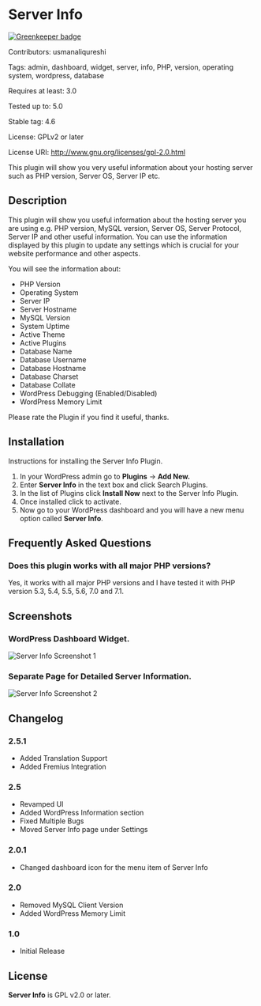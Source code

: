 # Server Info

[![Greenkeeper badge](https://badges.greenkeeper.io/usmanaliqureshi/server-info.svg)](https://greenkeeper.io/)

Contributors: usmanaliqureshi

Tags: admin, dashboard, widget, server, info, PHP, version, operating system, wordpress, database

Requires at least: 3.0

Tested up to: 5.0

Stable tag: 4.6

License: GPLv2 or later

License URI: http://www.gnu.org/licenses/gpl-2.0.html

This plugin will show you very useful information about your hosting server such as PHP version, Server OS, Server IP etc.


## Description

This plugin will show you useful information about the hosting server you are using e.g. PHP version, MySQL version, Server OS, Server Protocol, Server IP and other useful information. You can use the information displayed by this plugin to update any settings which is crucial for your website performance and other aspects.

You will see the information about:

* PHP Version<br>
* Operating System<br>
* Server IP<br>
* Server Hostname<br>
* MySQL Version<br>
* System Uptime<br>
* Active Theme<br>
* Active Plugins<br>
* Database Name<br>
* Database Username<br>
* Database Hostname<br>
* Database Charset<br>
* Database Collate<br>
* WordPress Debugging (Enabled/Disabled)<br>
* WordPress Memory Limit<br>

Please rate the Plugin if you find it useful, thanks.


## Installation

Instructions for installing the Server Info Plugin.

1. In your WordPress admin go to **Plugins** → **Add New.**
2. Enter **Server Info** in the text box and click Search Plugins.
3. In the list of Plugins click **Install Now** next to the Server Info Plugin.
4. Once installed click to activate.<br>
5. Now go to your WordPress dashboard and you will have a new menu option called **Server Info**.<br>


## Frequently Asked Questions

### Does this plugin works with all major PHP versions?

Yes, it works with all major PHP versions and I have tested it with PHP version 5.3, 5.4, 5.5, 5.6, 7.0 and 7.1.


## Screenshots

### WordPress Dashboard Widget.

![Server Info Screenshot 1](https://i.imgur.com/lIMhkFV.png)

### Separate Page for Detailed Server Information.

![Server Info Screenshot 2](https://i.imgur.com/zw5hIib.png)


## Changelog

### 2.5.1
* Added Translation Support
* Added Fremius Integration

### 2.5
* Revamped UI
* Added WordPress Information section
* Fixed Multiple Bugs
* Moved Server Info page under Settings

### 2.0.1
* Changed dashboard icon for the menu item of Server Info

### 2.0
* Removed MySQL Client Version
* Added WordPress Memory Limit

### 1.0
* Initial Release

## License
**Server Info** is GPL v2.0 or later.
